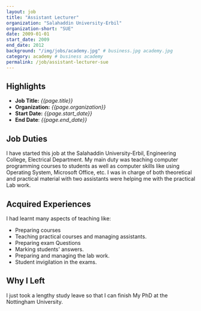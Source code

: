 ```yaml
---
layout: job
title: "Assistant Lecturer"
organization: "Salahaddin University-Erbil"
organization-short: "SUE"
date: 2009-01-01
start_date: 2009
end_date: 2012
background: "/img/jobs/academy.jpg" # business.jpg academy.jpg
category: academy # business academy
permalink: /job/assistant-lecturer-sue
---
```


## Highlights

- **Job Title:** _{{page.title}}_
- **Organization:** _{{page.organization}}_
- **Start Date:** _{{page.start_date}}_
- **End Date**: _{{page.end_date}}_

## Job Duties

I have started this job at the Salahaddin University-Erbil, Engineering College, Electrical Department. My main duty was teaching computer programming courses to students as well as computer skills like using Operating System, Microsoft Office, etc. I was in charge of both theoretical and practical material with two assistants were helping me with the practical Lab work.

## Acquired Experiences

I had learnt many aspects of teaching like:

- Preparing courses
- Teaching practical courses and managing assistants.
- Preparing exam Questions
- Marking students' answers.
- Preparing and managing the lab work.
- Student invigilation in the exams.

## Why I Left

I just took a lengthy study leave so that I can finish My PhD at the Nottingham University.
